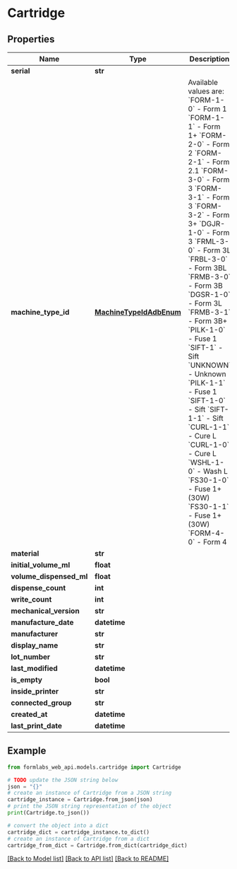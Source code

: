 # Cartridge


## Properties

Name | Type | Description | Notes
------------ | ------------- | ------------- | -------------
**serial** | **str** |  | 
**machine_type_id** | [**MachineTypeIdAdbEnum**](MachineTypeIdAdbEnum.md) | Available values are: &#x60;FORM-1-0&#x60; - Form 1   &#x60;FORM-1-1&#x60; - Form 1+   &#x60;FORM-2-0&#x60; - Form 2   &#x60;FORM-2-1&#x60; - Form 2.1   &#x60;FORM-3-0&#x60; - Form 3   &#x60;FORM-3-1&#x60; - Form 3   &#x60;FORM-3-2&#x60; - Form 3+   &#x60;DGJR-1-0&#x60; - Form 3   &#x60;FRML-3-0&#x60; - Form 3L   &#x60;FRBL-3-0&#x60; - Form 3BL   &#x60;FRMB-3-0&#x60; - Form 3B   &#x60;DGSR-1-0&#x60; - Form 3L   &#x60;FRMB-3-1&#x60; - Form 3B+   &#x60;PILK-1-0&#x60; - Fuse 1   &#x60;SIFT-1&#x60; - Sift   &#x60;UNKNOWN&#x60; - Unknown   &#x60;PILK-1-1&#x60; - Fuse 1   &#x60;SIFT-1-0&#x60; - Sift   &#x60;SIFT-1-1&#x60; - Sift   &#x60;CURL-1-1&#x60; - Cure L   &#x60;CURL-1-0&#x60; - Cure L   &#x60;WSHL-1-0&#x60; - Wash L   &#x60;FS30-1-0&#x60; - Fuse 1+ (30W)   &#x60;FS30-1-1&#x60; - Fuse 1+ (30W)   &#x60;FORM-4-0&#x60; - Form 4 | [optional] 
**material** | **str** |  | [optional] 
**initial_volume_ml** | **float** |  | [optional] 
**volume_dispensed_ml** | **float** |  | [optional] 
**dispense_count** | **int** |  | [optional] 
**write_count** | **int** |  | [optional] 
**mechanical_version** | **str** |  | [optional] 
**manufacture_date** | **datetime** |  | [optional] 
**manufacturer** | **str** |  | [optional] 
**display_name** | **str** |  | [optional] 
**lot_number** | **str** |  | [optional] 
**last_modified** | **datetime** |  | [readonly] 
**is_empty** | **bool** |  | [readonly] 
**inside_printer** | **str** |  | [readonly] 
**connected_group** | **str** |  | [optional] 
**created_at** | **datetime** |  | [readonly] 
**last_print_date** | **datetime** |  | [readonly] 

## Example

```python
from formlabs_web_api.models.cartridge import Cartridge

# TODO update the JSON string below
json = "{}"
# create an instance of Cartridge from a JSON string
cartridge_instance = Cartridge.from_json(json)
# print the JSON string representation of the object
print(Cartridge.to_json())

# convert the object into a dict
cartridge_dict = cartridge_instance.to_dict()
# create an instance of Cartridge from a dict
cartridge_from_dict = Cartridge.from_dict(cartridge_dict)
```
[[Back to Model list]](../README.md#documentation-for-models) [[Back to API list]](../README.md#documentation-for-api-endpoints) [[Back to README]](../README.md)


